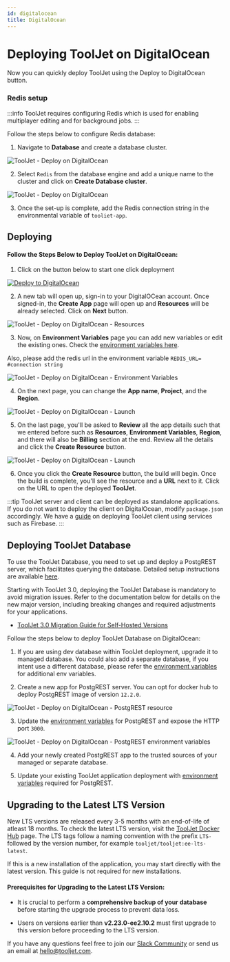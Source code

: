 ```yaml
---
id: digitalocean
title: DigitalOcean
---
```


# Deploying ToolJet on DigitalOcean

Now you can quickly deploy ToolJet using the Deploy to DigitalOcean button.

### Redis setup

:::info
ToolJet requires configuring Redis which is used for enabling multiplayer editing and for background jobs.
:::

Follow the steps below to configure Redis database:

1. Navigate to **Database** and create a database cluster.

  <div style={{textAlign: 'center'}}>

  <img className="screenshot-full" src="/img/setup/digitalocean/5.png" alt="ToolJet - Deploy on DigitalOcean" />

  </div>

2. Select `Redis` from the database engine and add a unique name to the cluster and click on **Create Database cluster**.

  <div style={{textAlign: 'center'}}>

  <img className="screenshot-full" src="/img/setup/digitalocean/6.png" alt="ToolJet - Deploy on DigitalOcean" />

  </div>

3. Once the set-up is complete, add the Redis connection string in the environmental variable of `tooliet-app`.

## Deploying

#### Follow the Steps Below to Deploy ToolJet on DigitalOcean:

1. Click on the button below to start one click deployment

  <div style={{textAlign: 'center'}}>

  [![Deploy to DigitalOcean](https://www.deploytodo.com/do-btn-blue.svg)](https://cloud.digitalocean.com/apps/new?repo=https://github.com/ToolJet/ToolJet/tree/main)

  </div>

2. A new tab will open up, sign-in to your DigitalOCean account. Once signed-in, the **Create App** page will open up and **Resources** will be already selected. Click on **Next** button.

  <div style={{textAlign: 'center'}}>

  <img className="screenshot-full" src="/img/setup/digitalocean/resources.png" alt="ToolJet - Deploy on DigitalOcean - Resources" />

  </div>

3. Now, on **Environment Variables** page you can add new variables or edit the existing ones. Check the [environment variables here](/docs/setup/env-vars).

  Also, please add the redis url in the environment variable `REDIS_URL= #connection string`

  <div style={{textAlign: 'center'}}>

  <img className="screenshot-full" src="/img/setup/digitalocean/env.png" alt="ToolJet - Deploy on DigitalOcean - Environment Variables" />

  </div>

4. On the next page, you can change the **App name**, **Project**, and the **Region**.

  <div style={{textAlign: 'center'}}>

  <img className="screenshot-full" src="/img/setup/digitalocean/region.png" alt="ToolJet - Deploy on DigitalOcean - Launch" />

  </div>

5. On the last page, you'll be asked to **Review** all the app details such that we entered before such as **Resources**, **Environment Variables**, **Region**, and there will also be **Billing** section at the end. Review all the details and click the **Create Resource** button.

  <div style={{textAlign: 'center'}}>

  <img className="screenshot-full" src="/img/setup/digitalocean/review.png" alt="ToolJet - Deploy on DigitalOcean - Launch" />

  </div>

6. Once you click the **Create Resource** button, the build will begin. Once the build is complete, you'll see the resource and a **URL** next to it. Click on the URL to open the deployed **ToolJet**.

:::tip
ToolJet server and client can be deployed as standalone applications. If you do not want to deploy the client on DigitalOcean, modify `package.json` accordingly. We have a [guide](/docs/setup/client) on deploying ToolJet client using services such as Firebase.
:::

## Deploying ToolJet Database

To use the ToolJet Database, you need to set up and deploy a PostgREST server, which facilitates querying the database. Detailed setup instructions are available [here](/docs/tooljet-db/tooljet-database).

Starting with ToolJet 3.0, deploying the ToolJet Database is mandatory to avoid migration issues. Refer to the documentation below for details on the new major version, including breaking changes and required adjustments for your applications.

- [ToolJet 3.0 Migration Guide for Self-Hosted Versions](./upgrade-to-v3.md)

Follow the steps below to deploy ToolJet Database on DigitalOcean:

1. If you are using dev database within ToolJet deployment, upgrade it to managed database. You could also add a separate database, if you intent use a different database, please refer the [environment variables](/docs/setup/env-vars#enable-tooljet-database-required) for additional env variables. 

2. Create a new app for PostgREST server. You can opt for docker hub to deploy PostgREST image of version `12.2.0`.

  <img className="screenshot-full" src="/img/setup/digitalocean/postgrest-build.png" alt="ToolJet - Deploy on DigitalOcean - PostgREST resource" />

3. Update the [environment variables](/docs/setup/env-vars#postgrest-server-required) for PostgREST and expose the HTTP port `3000`.

  <img className="screenshot-full" src="/img/setup/digitalocean/postgrest-env.png" alt="ToolJet - Deploy on DigitalOcean - PostgREST environment variables" />

4. Add your newly created PostgREST app to the trusted sources of your managed or separate database.

5. Update your existing ToolJet application deployment with [environment variables](/docs/setup/env-vars#enable-tooljet-database-required) required for PostgREST. 

## Upgrading to the Latest LTS Version

New LTS versions are released every 3-5 months with an end-of-life of atleast 18 months. To check the latest LTS version, visit the [ToolJet Docker Hub](https://hub.docker.com/r/tooljet/tooljet/tags) page. The LTS tags follow a naming convention with the prefix `LTS-` followed by the version number, for example `tooljet/tooljet:ee-lts-latest`.

If this is a new installation of the application, you may start directly with the latest version. This guide is not required for new installations.

#### Prerequisites for Upgrading to the Latest LTS Version:

- It is crucial to perform a **comprehensive backup of your database** before starting the upgrade process to prevent data loss.

- Users on versions earlier than **v2.23.0-ee2.10.2** must first upgrade to this version before proceeding to the LTS version.

If you have any questions feel free to join our [Slack Community](https://tooljet.com/slack) or send us an email at hello@tooljet.com.
